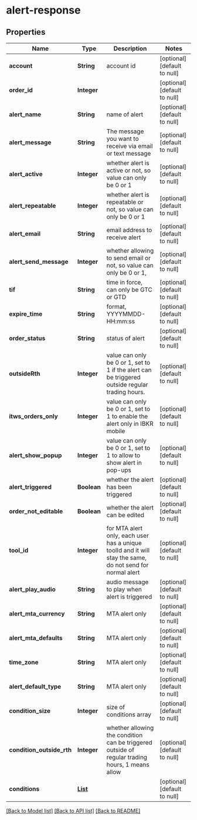 # alert-response
## Properties

| Name | Type | Description | Notes |
|------------ | ------------- | ------------- | -------------|
| **account** | **String** | account id | [optional] [default to null] |
| **order\_id** | **Integer** |  | [optional] [default to null] |
| **alert\_name** | **String** | name of alert | [optional] [default to null] |
| **alert\_message** | **String** | The message you want to receive via email or text message | [optional] [default to null] |
| **alert\_active** | **Integer** | whether alert is active or not, so value can only be 0 or 1 | [optional] [default to null] |
| **alert\_repeatable** | **Integer** | whether alert is repeatable or not, so value can only be 0 or 1 | [optional] [default to null] |
| **alert\_email** | **String** | email address to receive alert | [optional] [default to null] |
| **alert\_send\_message** | **Integer** | whether allowing to send email or not, so value can only be 0 or 1,  | [optional] [default to null] |
| **tif** | **String** | time in force, can only be GTC or GTD | [optional] [default to null] |
| **expire\_time** | **String** | format, YYYYMMDD-HH:mm:ss  | [optional] [default to null] |
| **order\_status** | **String** | status of alert | [optional] [default to null] |
| **outsideRth** | **Integer** | value can only be 0 or 1, set to 1 if the alert can be triggered outside regular trading hours.  | [optional] [default to null] |
| **itws\_orders\_only** | **Integer** | value can only be 0 or 1, set to 1 to enable the alert only in IBKR mobile  | [optional] [default to null] |
| **alert\_show\_popup** | **Integer** | value can only be 0 or 1, set to 1 to allow to show alert in pop-ups | [optional] [default to null] |
| **alert\_triggered** | **Boolean** | whether the alert has been triggered | [optional] [default to null] |
| **order\_not\_editable** | **Boolean** | whether the alert can be edited | [optional] [default to null] |
| **tool\_id** | **Integer** | for MTA alert only, each user has a unique toolId and it will stay the same, do not send for normal alert  | [optional] [default to null] |
| **alert\_play\_audio** | **String** | audio message to play when alert is triggered | [optional] [default to null] |
| **alert\_mta\_currency** | **String** | MTA alert only | [optional] [default to null] |
| **alert\_mta\_defaults** | **String** | MTA alert only | [optional] [default to null] |
| **time\_zone** | **String** | MTA alert only | [optional] [default to null] |
| **alert\_default\_type** | **String** | MTA alert only | [optional] [default to null] |
| **condition\_size** | **Integer** | size of conditions array | [optional] [default to null] |
| **condition\_outside\_rth** | **Integer** | whether allowing the condition can be triggered outside of regular trading hours, 1 means allow | [optional] [default to null] |
| **conditions** | [**List**](alert_response_conditions_inner.md) |  | [optional] [default to null] |

[[Back to Model list]](../README.md#documentation-for-models) [[Back to API list]](../README.md#documentation-for-api-endpoints) [[Back to README]](../README.md)

